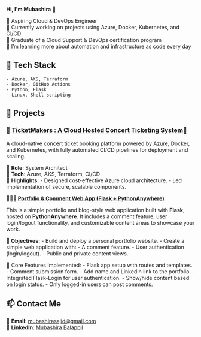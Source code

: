 
**Hi, I'm Mubashira** 👋

  🚀 Aspiring Cloud & DevOps Engineer  
  🎯 Currently working on projects using Azure, Docker, Kubernetes, and CI/CD  
  📘 Graduate of a Cloud Support & DevOps certification program  
  🌱 I’m learning more about automation and infrastructure as code every day

## 🔧 Tech Stack
    - Azure, AKS, Terraform
    - Docker, GitHub Actions
    - Python, Flask
    - Linux, Shell scripting

## 🌟 Projects


### 🔹 [TicketMakers : A Cloud Hosted Concert Ticketing System🎫](https://mubashirabalappil.github.io/TicketMakers/)

A cloud-native concert ticket booking platform powered by Azure, Docker, and Kubernetes, with fully automated CI/CD pipelines for deployment and scaling.

🧠 **Role**: System Architect  
🔧 **Tech**: Azure, AKS, Terraform, CI/CD  
📄 **Highlights**:
        - Designed cost-effective Azure cloud architecture.
        - Led implementation of secure, scalable components.
        


**🔹🧑‍💻 [Portfolio & Comment Web App (Flask + PythonAnywhere)](https://mubashira.pythonanywhere.com/)**

This is a simple portfolio and blog-style web application built with **Flask**, hosted on **PythonAnywhere**. It includes a comment feature, user login/logout functionality, and customizable content areas to showcase your work.

**📌 Objectives:**
       - Build and deploy a personal portfolio website.
       - Create a simple web application with:
       - A comment feature.
       - User authentication (login/logout).
       - Public and private content views.

🧱 Core Features Implemented:
      - Flask app setup with routes and templates.
      - Comment submission form.
      - Add name and LinkedIn link to the portfolio.
      - Integrated Flask-Login for user authentication.
      - Show/hide content based on login status.
      - Only logged-in users can post comments.
      

## 📫 Contact Me

📧 **Email**: [mubashirasajid@gmail.com](mailto:mubashirasajid@gmail.com)  
💼 **LinkedIn**: [Mubashira Balappil](https://www.linkedin.com/in/mubashira-balappil-7a65a235b/)
